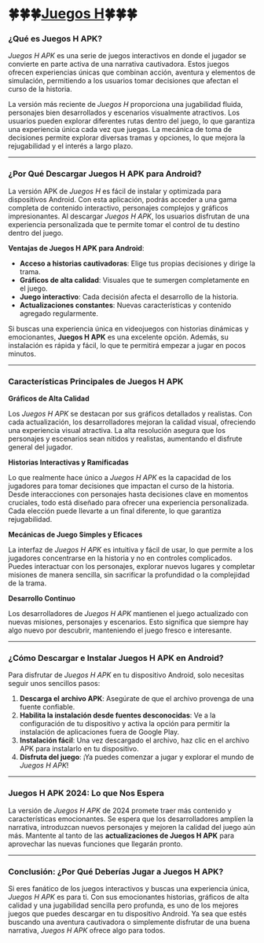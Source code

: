 # 🍀🍀🍀<a href="https://bom.so/W3mbtF">Juegos H</a>🍀🍀🍀


<h3><strong>&iquest;Qu&eacute; es Juegos H APK?</strong></h3>

<p><em>Juegos H APK</em> es una serie de juegos interactivos en donde el jugador se convierte en parte activa de una narrativa cautivadora. Estos juegos ofrecen experiencias &uacute;nicas que combinan acci&oacute;n, aventura y elementos de simulaci&oacute;n, permitiendo a los usuarios tomar decisiones que afectan el curso de la historia.</p>

<p>La versi&oacute;n m&aacute;s reciente de <em>Juegos H</em> proporciona una jugabilidad fluida, personajes bien desarrollados y escenarios visualmente atractivos. Los usuarios pueden explorar diferentes rutas dentro del juego, lo que garantiza una experiencia &uacute;nica cada vez que juegas. La mec&aacute;nica de toma de decisiones permite explorar diversas tramas y opciones, lo que mejora la rejugabilidad y el inter&eacute;s a largo plazo.</p>

<hr />
<h3><strong>&iquest;Por Qu&eacute; Descargar Juegos H APK para Android?</strong></h3>

<p>La versi&oacute;n APK de <em>Juegos H</em> es f&aacute;cil de instalar y optimizada para dispositivos Android. Con esta aplicaci&oacute;n, podr&aacute;s acceder a una gama completa de contenido interactivo, personajes complejos y gr&aacute;ficos impresionantes. Al descargar <em>Juegos H APK</em>, los usuarios disfrutan de una experiencia personalizada que te permite tomar el control de tu destino dentro del juego.</p>

<p><strong>Ventajas de Juegos H APK para Android</strong>:</p>

<ul>
	<li><strong>Acceso a historias cautivadoras</strong>: Elige tus propias decisiones y dirige la trama.</li>
	<li><strong>Gr&aacute;ficos de alta calidad</strong>: Visuales que te sumergen completamente en el juego.</li>
	<li><strong>Juego interactivo</strong>: Cada decisi&oacute;n afecta el desarrollo de la historia.</li>
	<li><strong>Actualizaciones constantes</strong>: Nuevas caracter&iacute;sticas y contenido agregado regularmente.</li>
</ul>

<p>Si buscas una experiencia &uacute;nica en videojuegos con historias din&aacute;micas y emocionantes, <strong>Juegos H APK</strong> es una excelente opci&oacute;n. Adem&aacute;s, su instalaci&oacute;n es r&aacute;pida y f&aacute;cil, lo que te permitir&aacute; empezar a jugar en pocos minutos.</p>

<hr />
<h3><strong>Caracter&iacute;sticas Principales de Juegos H APK</strong></h3>

<p><strong>Gr&aacute;ficos de Alta Calidad</strong></p>

<p>Los <em>Juegos H APK</em> se destacan por sus gr&aacute;ficos detallados y realistas. Con cada actualizaci&oacute;n, los desarrolladores mejoran la calidad visual, ofreciendo una experiencia visual atractiva. La alta resoluci&oacute;n asegura que los personajes y escenarios sean n&iacute;tidos y realistas, aumentando el disfrute general del jugador.</p>

<p><strong>Historias Interactivas y Ramificadas</strong></p>

<p>Lo que realmente hace &uacute;nico a <em>Juegos H APK</em> es la capacidad de los jugadores para tomar decisiones que impactan el curso de la historia. Desde interacciones con personajes hasta decisiones clave en momentos cruciales, todo est&aacute; dise&ntilde;ado para ofrecer una experiencia personalizada. Cada elecci&oacute;n puede llevarte a un final diferente, lo que garantiza rejugabilidad.</p>

<p><strong>Mec&aacute;nicas de Juego Simples y Eficaces</strong></p>

<p>La interfaz de <em>Juegos H APK</em> es intuitiva y f&aacute;cil de usar, lo que permite a los jugadores concentrarse en la historia y no en controles complicados. Puedes interactuar con los personajes, explorar nuevos lugares y completar misiones de manera sencilla, sin sacrificar la profundidad o la complejidad de la trama.</p>

<p><strong>Desarrollo Continuo</strong></p>

<p>Los desarrolladores de <em>Juegos H APK</em> mantienen el juego actualizado con nuevas misiones, personajes y escenarios. Esto significa que siempre hay algo nuevo por descubrir, manteniendo el juego fresco e interesante.</p>

<hr />
<h3><strong>&iquest;C&oacute;mo Descargar e Instalar Juegos H APK en Android?</strong></h3>

<p>Para disfrutar de <em>Juegos H APK</em> en tu dispositivo Android, solo necesitas seguir unos sencillos pasos:</p>

<ol>
	<li><strong>Descarga el archivo APK</strong>: Aseg&uacute;rate de que el archivo provenga de una fuente confiable.</li>
	<li><strong>Habilita la instalaci&oacute;n desde fuentes desconocidas</strong>: Ve a la configuraci&oacute;n de tu dispositivo y activa la opci&oacute;n para permitir la instalaci&oacute;n de aplicaciones fuera de Google Play.</li>
	<li><strong>Instalaci&oacute;n f&aacute;cil</strong>: Una vez descargado el archivo, haz clic en el archivo APK para instalarlo en tu dispositivo.</li>
	<li><strong>Disfruta del juego</strong>: &iexcl;Ya puedes comenzar a jugar y explorar el mundo de <em>Juegos H APK</em>!</li>
</ol>

<hr />
<h3><strong>Juegos H APK 2024: Lo que Nos Espera</strong></h3>

<p>La versi&oacute;n de <em>Juegos H APK</em> de 2024 promete traer m&aacute;s contenido y caracter&iacute;sticas emocionantes. Se espera que los desarrolladores ampl&iacute;en la narrativa, introduzcan nuevos personajes y mejoren la calidad del juego a&uacute;n m&aacute;s. Mantente al tanto de las <strong>actualizaciones de Juegos H APK</strong> para aprovechar las nuevas funciones que llegar&aacute;n pronto.</p>

<hr />
<h3><strong>Conclusi&oacute;n: &iquest;Por Qu&eacute; Deber&iacute;as Jugar a Juegos H APK?</strong></h3>

<p>Si eres fan&aacute;tico de los juegos interactivos y buscas una experiencia &uacute;nica, <em>Juegos H APK</em> es para ti. Con sus emocionantes historias, gr&aacute;ficos de alta calidad y una jugabilidad sencilla pero profunda, es uno de los mejores juegos que puedes descargar en tu dispositivo Android. Ya sea que est&eacute;s buscando una aventura cautivadora o simplemente disfrutar de una buena narrativa, <em>Juegos H APK</em> ofrece algo para todos.</p>


